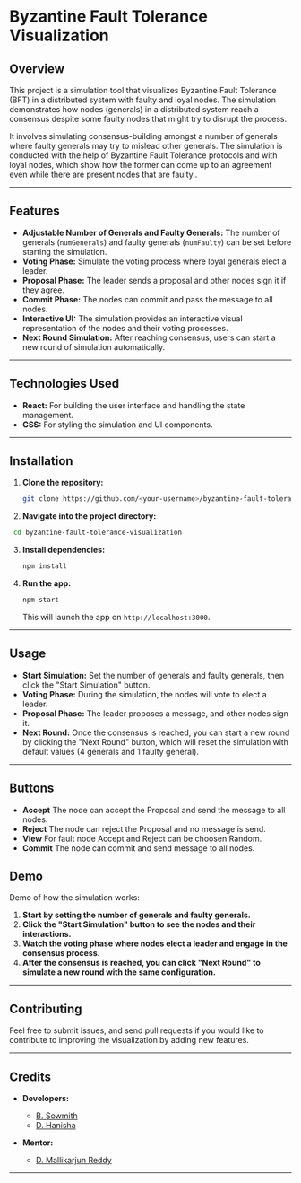 

# Byzantine Fault Tolerance Visualization

## Overview

This project is a simulation tool that visualizes Byzantine Fault Tolerance (BFT) in a distributed system with faulty and loyal nodes. The simulation demonstrates how nodes (generals) in a distributed system reach a consensus despite some faulty nodes that might try to disrupt the process.

It involves simulating consensus-building amongst a number of generals where faulty generals may try to mislead other generals. The simulation is conducted with the help of Byzantine Fault Tolerance protocols and with loyal nodes, which show how the former can come up to an agreement even while there are present nodes that are faulty..

---

## Features

- **Adjustable Number of Generals and Faulty Generals:** The number of generals (`numGenerals`) and faulty generals (`numFaulty`) can be set before starting the simulation.
- **Voting Phase:** Simulate the voting process where loyal generals elect a leader.
- **Proposal Phase:** The leader sends a proposal and other nodes sign it if they agree.
- **Commit Phase:** The nodes can commit and pass the message to all nodes.
- **Interactive UI:** The simulation provides an interactive visual representation of the nodes and their voting processes.
- **Next Round Simulation:** After reaching consensus, users can start a new round of simulation automatically.
  
---

## Technologies Used

- **React:** For building the user interface and handling the state management.
- **CSS:** For styling the simulation and UI components.

---

## Installation

1. **Clone the repository:**

   ```bash
   git clone https://github.com/<your-username>/byzantine-fault-tolerance-visualization.git
   ```

2. **Navigate into the project directory:**

  ```bash
   cd byzantine-fault-tolerance-visualization
   ```

3. **Install dependencies:**

   ```bash
   npm install
   ```

4. **Run the app:**

   ```bash
   npm start
   ```

   This will launch the app on `http://localhost:3000`.

---

## Usage

- **Start Simulation:** Set the number of generals and faulty generals, then click the "Start Simulation" button.
- **Voting Phase:** During the simulation, the nodes will vote to elect a leader.
- **Proposal Phase:** The leader proposes a message, and other nodes sign it.
- **Next Round:** Once the consensus is reached, you can start a new round by clicking the "Next Round" button, which will reset the simulation with default values (4 generals and 1 faulty general).

---
## Buttons
- **Accept** The node can accept the Proposal and send the message to all nodes.
- **Reject** The node can reject the Proposal and no message is send.
- **View** For fault node Accept and Reject can be choosen Random.
- **Commit** The node can commit and send message to all nodes.

## Demo

Demo of how the simulation works:

1. **Start by setting the number of generals and faulty generals.**
2. **Click the "Start Simulation" button to see the nodes and their interactions.**
3. **Watch the voting phase where nodes elect a leader and engage in the consensus process.**
4. **After the consensus is reached, you can click "Next Round" to simulate a new round with the same configuration.**

---

## Contributing

Feel free to submit issues, and send pull requests if you would like to contribute to improving the visualization by adding new features.

---

## Credits

- **Developers:**
  - [B. Sowmith](https://www.linkedin.com/in/sowmith-balabhadra/)
  - [D. Hanisha](https://www.linkedin.com/in/duvvuri-hanisha-a0b376269/)

- **Mentor:**
  - [D. Mallikarjun Reddy](https://www.linkedin.com/in/mallikarjun-reddy-dorsala-12533663/)

---

